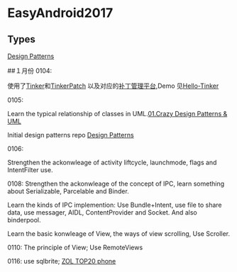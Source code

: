 # EasyAndroid2017

## Types

[Design Patterns](https://github.com/mazouri/EasyDesignPatterns)

##１月份
0104:

使用了[Tinker](https://github.com/singwhatiwanna/tinker)和[TinkerPatch](https://github.com/TinkerPatch) 以及对应的[补丁管理平台](http://tinkerpatch.com/),Demo 见[Hello-Tinker](https://github.com/mazouri/Hello-Tinker)

0105:

Learn the typical relationship of classes in UML.[01.Crazy Design Patterns & UML](http://www.jianshu.com/p/b85a07acc0cb)

Initial design patterns repo [Design Patterns](https://github.com/mazouri/EasyDesignPatterns)

0106:

Strengthen the ackonwleage of activity liftcycle, launchmode, flags and IntentFilter use.

0108:
Strengthen the ackonwleage of the concept of IPC, learn something about Serializable, Parcelable and Binder. 

Learn the kinds of IPC implemention: Use Bundle+Intent, use file to share data, use messager, AIDL, ContentProvider and Socket.
And also binderpool.

Learn the basic konwleage of View, the ways of view scrolling, Use Scroller.

0110:
The principle of View;
Use RemoteViews

0116:
use sqlbrite;
[ZOL TOP20 phone](http://top.zol.com.cn/compositor/57/cell_phone.html)

